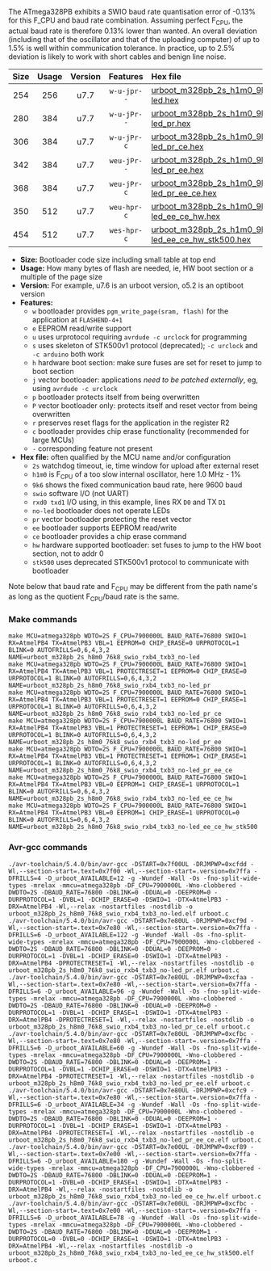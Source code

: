 The ATmega328PB exhibits a SWIO baud rate quantisation error of -0.13% for this F_CPU and baud rate combination. Assuming perfect F<sub>CPU</sub>, the actual baud rate is therefore 0.13% lower than wanted. An overall deviation (including that of the oscillator and that of the uploading computer) of up to 1.5% is well within communication tolerance. In practice, up to 2.5% deviation is likely to work with short cables and benign line noise.

|Size|Usage|Version|Features|Hex file|
|:-:|:-:|:-:|:-:|:--|
|254|256|u7.7|`w-u-jpr--`|[urboot_m328pb_2s_h1m0_9k6_swio_rxb4_txb3_no-led.hex](https://raw.githubusercontent.com/stefanrueger/urboot.hex/main/mcus/atmega328pb/watchdog_2_s/internal_oscillator_h-1.25%25/%2B1m000000_hz/%2B%2B%2B9k6_baud/uart1_rxb4_txb3/no-led/urboot_m328pb_2s_h1m0_9k6_swio_rxb4_txb3_no-led.hex)|
|280|384|u7.7|`w-u-jPr--`|[urboot_m328pb_2s_h1m0_9k6_swio_rxb4_txb3_no-led_pr.hex](https://raw.githubusercontent.com/stefanrueger/urboot.hex/main/mcus/atmega328pb/watchdog_2_s/internal_oscillator_h-1.25%25/%2B1m000000_hz/%2B%2B%2B9k6_baud/uart1_rxb4_txb3/no-led/urboot_m328pb_2s_h1m0_9k6_swio_rxb4_txb3_no-led_pr.hex)|
|306|384|u7.7|`w-u-jPr-c`|[urboot_m328pb_2s_h1m0_9k6_swio_rxb4_txb3_no-led_pr_ce.hex](https://raw.githubusercontent.com/stefanrueger/urboot.hex/main/mcus/atmega328pb/watchdog_2_s/internal_oscillator_h-1.25%25/%2B1m000000_hz/%2B%2B%2B9k6_baud/uart1_rxb4_txb3/no-led/urboot_m328pb_2s_h1m0_9k6_swio_rxb4_txb3_no-led_pr_ce.hex)|
|342|384|u7.7|`weu-jPr--`|[urboot_m328pb_2s_h1m0_9k6_swio_rxb4_txb3_no-led_pr_ee.hex](https://raw.githubusercontent.com/stefanrueger/urboot.hex/main/mcus/atmega328pb/watchdog_2_s/internal_oscillator_h-1.25%25/%2B1m000000_hz/%2B%2B%2B9k6_baud/uart1_rxb4_txb3/no-led/urboot_m328pb_2s_h1m0_9k6_swio_rxb4_txb3_no-led_pr_ee.hex)|
|368|384|u7.7|`weu-jPr-c`|[urboot_m328pb_2s_h1m0_9k6_swio_rxb4_txb3_no-led_pr_ee_ce.hex](https://raw.githubusercontent.com/stefanrueger/urboot.hex/main/mcus/atmega328pb/watchdog_2_s/internal_oscillator_h-1.25%25/%2B1m000000_hz/%2B%2B%2B9k6_baud/uart1_rxb4_txb3/no-led/urboot_m328pb_2s_h1m0_9k6_swio_rxb4_txb3_no-led_pr_ee_ce.hex)|
|350|512|u7.7|`weu-hpr-c`|[urboot_m328pb_2s_h1m0_9k6_swio_rxb4_txb3_no-led_ee_ce_hw.hex](https://raw.githubusercontent.com/stefanrueger/urboot.hex/main/mcus/atmega328pb/watchdog_2_s/internal_oscillator_h-1.25%25/%2B1m000000_hz/%2B%2B%2B9k6_baud/uart1_rxb4_txb3/no-led/urboot_m328pb_2s_h1m0_9k6_swio_rxb4_txb3_no-led_ee_ce_hw.hex)|
|454|512|u7.7|`wes-hpr-c`|[urboot_m328pb_2s_h1m0_9k6_swio_rxb4_txb3_no-led_ee_ce_hw_stk500.hex](https://raw.githubusercontent.com/stefanrueger/urboot.hex/main/mcus/atmega328pb/watchdog_2_s/internal_oscillator_h-1.25%25/%2B1m000000_hz/%2B%2B%2B9k6_baud/uart1_rxb4_txb3/no-led/urboot_m328pb_2s_h1m0_9k6_swio_rxb4_txb3_no-led_ee_ce_hw_stk500.hex)|

- **Size:** Bootloader code size including small table at top end
- **Usage:** How many bytes of flash are needed, ie, HW boot section or a multiple of the page size
- **Version:** For example, u7.6 is an urboot version, o5.2 is an optiboot version
- **Features:**
  + `w` bootloader provides `pgm_write_page(sram, flash)` for the application at `FLASHEND-4+1`
  + `e` EEPROM read/write support
  + `u` uses urprotocol requiring `avrdude -c urclock` for programming
  + `s` uses skeleton of STK500v1 protocol (deprecated); `-c urclock` and `-c arduino` both work
  + `h` hardware boot section: make sure fuses are set for reset to jump to boot section
  + `j` vector bootloader: applications *need to be patched externally*, eg, using `avrdude -c urclock`
  + `p` bootloader protects itself from being overwritten
  + `P` vector bootloader only: protects itself and reset vector from being overwritten
  + `r` preserves reset flags for the application in the register R2
  + `c` bootloader provides chip erase functionality (recommended for large MCUs)
  + `-` corresponding feature not present
- **Hex file:** often qualified by the MCU name and/or configuration
  + `2s` watchdog timeout, ie, time window for upload after external reset
  + `h1m0` is F<sub>CPU</sub> of a too slow internal oscillator, here 1.0 MHz - 1%
  + `9k6` shows the fixed communication baud rate, here 9600 baud
  + `swio` software I/O (not UART)
  + `rxd0 txd1` I/O using, in this example, lines RX `D0` and TX `D1`
  + `no-led` bootloader does not operate LEDs
  + `pr` vector bootloader protecting the reset vector
  + `ee` bootloader supports EEPROM read/write
  + `ce` bootloader provides a chip erase command
  + `hw` hardware supported bootloader: set fuses to jump to the HW boot section, not to addr 0
  + `stk500` uses deprecated STK500v1 protocol to communicate with bootloader


Note below that baud rate and F<sub>CPU</sub> may be different from the path name's as long as the quotient F<sub>CPU</sub>/baud rate is the same.

### Make commands
```
make MCU=atmega328pb WDTO=2S F_CPU=7900000L BAUD_RATE=76800 SWIO=1 RX=AtmelPB4 TX=AtmelPB3 VBL=1 EEPROM=0 CHIP_ERASE=0 URPROTOCOL=1 BLINK=0 AUTOFRILLS=0,6,4,3,2 NAME=urboot_m328pb_2s_h8m0_76k8_swio_rxb4_txb3_no-led
make MCU=atmega328pb WDTO=2S F_CPU=7900000L BAUD_RATE=76800 SWIO=1 RX=AtmelPB4 TX=AtmelPB3 VBL=1 PROTECTRESET=1 EEPROM=0 CHIP_ERASE=0 URPROTOCOL=1 BLINK=0 AUTOFRILLS=0,6,4,3,2 NAME=urboot_m328pb_2s_h8m0_76k8_swio_rxb4_txb3_no-led_pr
make MCU=atmega328pb WDTO=2S F_CPU=7900000L BAUD_RATE=76800 SWIO=1 RX=AtmelPB4 TX=AtmelPB3 VBL=1 PROTECTRESET=1 EEPROM=0 CHIP_ERASE=1 URPROTOCOL=1 BLINK=0 AUTOFRILLS=0,6,4,3,2 NAME=urboot_m328pb_2s_h8m0_76k8_swio_rxb4_txb3_no-led_pr_ce
make MCU=atmega328pb WDTO=2S F_CPU=7900000L BAUD_RATE=76800 SWIO=1 RX=AtmelPB4 TX=AtmelPB3 VBL=1 PROTECTRESET=1 EEPROM=1 CHIP_ERASE=0 URPROTOCOL=1 BLINK=0 AUTOFRILLS=0,6,4,3,2 NAME=urboot_m328pb_2s_h8m0_76k8_swio_rxb4_txb3_no-led_pr_ee
make MCU=atmega328pb WDTO=2S F_CPU=7900000L BAUD_RATE=76800 SWIO=1 RX=AtmelPB4 TX=AtmelPB3 VBL=1 PROTECTRESET=1 EEPROM=1 CHIP_ERASE=1 URPROTOCOL=1 BLINK=0 AUTOFRILLS=0,6,4,3,2 NAME=urboot_m328pb_2s_h8m0_76k8_swio_rxb4_txb3_no-led_pr_ee_ce
make MCU=atmega328pb WDTO=2S F_CPU=7900000L BAUD_RATE=76800 SWIO=1 RX=AtmelPB4 TX=AtmelPB3 VBL=0 EEPROM=1 CHIP_ERASE=1 URPROTOCOL=1 BLINK=0 AUTOFRILLS=0,6,4,3,2 NAME=urboot_m328pb_2s_h8m0_76k8_swio_rxb4_txb3_no-led_ee_ce_hw
make MCU=atmega328pb WDTO=2S F_CPU=7900000L BAUD_RATE=76800 SWIO=1 RX=AtmelPB4 TX=AtmelPB3 VBL=0 EEPROM=1 CHIP_ERASE=1 URPROTOCOL=0 BLINK=0 AUTOFRILLS=0,6,4,3,2 NAME=urboot_m328pb_2s_h8m0_76k8_swio_rxb4_txb3_no-led_ee_ce_hw_stk500
```

### Avr-gcc commands
```
./avr-toolchain/5.4.0/bin/avr-gcc -DSTART=0x7f00UL -DRJMPWP=0xcfdd -Wl,--section-start=.text=0x7f00 -Wl,--section-start=.version=0x7ffa -DFRILLS=4 -D_urboot_AVAILABLE=12 -g -Wundef -Wall -Os -fno-split-wide-types -mrelax -mmcu=atmega328pb -DF_CPU=7900000L -Wno-clobbered -DWDTO=2S -DBAUD_RATE=76800 -DBLINK=0 -DDUAL=0 -DEEPROM=0 -DURPROTOCOL=1 -DVBL=1 -DCHIP_ERASE=0 -DSWIO=1 -DTX=AtmelPB3 -DRX=AtmelPB4 -Wl,--relax -nostartfiles -nostdlib -o urboot_m328pb_2s_h8m0_76k8_swio_rxb4_txb3_no-led.elf urboot.c
./avr-toolchain/5.4.0/bin/avr-gcc -DSTART=0x7e80UL -DRJMPWP=0xcf9d -Wl,--section-start=.text=0x7e80 -Wl,--section-start=.version=0x7ffa -DFRILLS=6 -D_urboot_AVAILABLE=122 -g -Wundef -Wall -Os -fno-split-wide-types -mrelax -mmcu=atmega328pb -DF_CPU=7900000L -Wno-clobbered -DWDTO=2S -DBAUD_RATE=76800 -DBLINK=0 -DDUAL=0 -DEEPROM=0 -DURPROTOCOL=1 -DVBL=1 -DCHIP_ERASE=0 -DSWIO=1 -DTX=AtmelPB3 -DRX=AtmelPB4 -DPROTECTRESET=1 -Wl,--relax -nostartfiles -nostdlib -o urboot_m328pb_2s_h8m0_76k8_swio_rxb4_txb3_no-led_pr.elf urboot.c
./avr-toolchain/5.4.0/bin/avr-gcc -DSTART=0x7e80UL -DRJMPWP=0xcfaa -Wl,--section-start=.text=0x7e80 -Wl,--section-start=.version=0x7ffa -DFRILLS=6 -D_urboot_AVAILABLE=96 -g -Wundef -Wall -Os -fno-split-wide-types -mrelax -mmcu=atmega328pb -DF_CPU=7900000L -Wno-clobbered -DWDTO=2S -DBAUD_RATE=76800 -DBLINK=0 -DDUAL=0 -DEEPROM=0 -DURPROTOCOL=1 -DVBL=1 -DCHIP_ERASE=1 -DSWIO=1 -DTX=AtmelPB3 -DRX=AtmelPB4 -DPROTECTRESET=1 -Wl,--relax -nostartfiles -nostdlib -o urboot_m328pb_2s_h8m0_76k8_swio_rxb4_txb3_no-led_pr_ce.elf urboot.c
./avr-toolchain/5.4.0/bin/avr-gcc -DSTART=0x7e80UL -DRJMPWP=0xcfbc -Wl,--section-start=.text=0x7e80 -Wl,--section-start=.version=0x7ffa -DFRILLS=6 -D_urboot_AVAILABLE=60 -g -Wundef -Wall -Os -fno-split-wide-types -mrelax -mmcu=atmega328pb -DF_CPU=7900000L -Wno-clobbered -DWDTO=2S -DBAUD_RATE=76800 -DBLINK=0 -DDUAL=0 -DEEPROM=1 -DURPROTOCOL=1 -DVBL=1 -DCHIP_ERASE=0 -DSWIO=1 -DTX=AtmelPB3 -DRX=AtmelPB4 -DPROTECTRESET=1 -Wl,--relax -nostartfiles -nostdlib -o urboot_m328pb_2s_h8m0_76k8_swio_rxb4_txb3_no-led_pr_ee.elf urboot.c
./avr-toolchain/5.4.0/bin/avr-gcc -DSTART=0x7e80UL -DRJMPWP=0xcfc9 -Wl,--section-start=.text=0x7e80 -Wl,--section-start=.version=0x7ffa -DFRILLS=6 -D_urboot_AVAILABLE=34 -g -Wundef -Wall -Os -fno-split-wide-types -mrelax -mmcu=atmega328pb -DF_CPU=7900000L -Wno-clobbered -DWDTO=2S -DBAUD_RATE=76800 -DBLINK=0 -DDUAL=0 -DEEPROM=1 -DURPROTOCOL=1 -DVBL=1 -DCHIP_ERASE=1 -DSWIO=1 -DTX=AtmelPB3 -DRX=AtmelPB4 -DPROTECTRESET=1 -Wl,--relax -nostartfiles -nostdlib -o urboot_m328pb_2s_h8m0_76k8_swio_rxb4_txb3_no-led_pr_ee_ce.elf urboot.c
./avr-toolchain/5.4.0/bin/avr-gcc -DSTART=0x7e00UL -DRJMPWP=0xcf89 -Wl,--section-start=.text=0x7e00 -Wl,--section-start=.version=0x7ffa -DFRILLS=6 -D_urboot_AVAILABLE=180 -g -Wundef -Wall -Os -fno-split-wide-types -mrelax -mmcu=atmega328pb -DF_CPU=7900000L -Wno-clobbered -DWDTO=2S -DBAUD_RATE=76800 -DBLINK=0 -DDUAL=0 -DEEPROM=1 -DURPROTOCOL=1 -DVBL=0 -DCHIP_ERASE=1 -DSWIO=1 -DTX=AtmelPB3 -DRX=AtmelPB4 -Wl,--relax -nostartfiles -nostdlib -o urboot_m328pb_2s_h8m0_76k8_swio_rxb4_txb3_no-led_ee_ce_hw.elf urboot.c
./avr-toolchain/5.4.0/bin/avr-gcc -DSTART=0x7e00UL -DRJMPWP=0xcfbc -Wl,--section-start=.text=0x7e00 -Wl,--section-start=.version=0x7ffa -DFRILLS=6 -D_urboot_AVAILABLE=78 -g -Wundef -Wall -Os -fno-split-wide-types -mrelax -mmcu=atmega328pb -DF_CPU=7900000L -Wno-clobbered -DWDTO=2S -DBAUD_RATE=76800 -DBLINK=0 -DDUAL=0 -DEEPROM=1 -DURPROTOCOL=0 -DVBL=0 -DCHIP_ERASE=1 -DSWIO=1 -DTX=AtmelPB3 -DRX=AtmelPB4 -Wl,--relax -nostartfiles -nostdlib -o urboot_m328pb_2s_h8m0_76k8_swio_rxb4_txb3_no-led_ee_ce_hw_stk500.elf urboot.c
```

